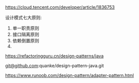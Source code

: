 https://cloud.tencent.com/developer/article/1836753

设计模式七大原则:
1. 单一职责原则
2. 接口隔离原则
3. 依赖倒置原则
4. 




https://refactoringguru.cn/design-patterns/java

git@github.com:quanke/design-pattern-java.git


https://www.runoob.com/design-pattern/adapter-pattern.html
